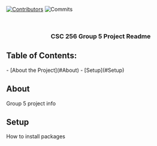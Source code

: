 



<!-- PROJECT SHIELDS -->
[![Contributors][contributors-shield]][contributors-url]
![Commits][commit-shield]






<br />
<div align="center">
    <h3 align="center">CSC 256 Group 5 Project Readme</h3>
</div>



<!-- TABLE OF CONTENTS -->

<h2>Table of Contents:</h2>
 - [About the Project](#About)
 - [Setup](#Setup)


<!-- ABOUT THE PROJECT -->
## About
Group 5 project info


## Setup
How to install packages



<!-- MARKDOWN LINKS & IMAGES  -->

[contributors-shield]: https://img.shields.io/github/contributors/mssalstrom/CSC256_Group5_TestRepo
[contributors-url]: https://github.com/mssalstrom/CSC256_Group5_TestRepo/graphs/contributors
[commit-shield]: https://img.shields.io/github/last-commit/mssalstrom/CSC256_Group5_TestRepo



